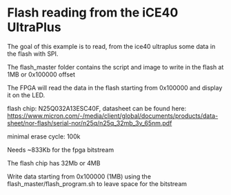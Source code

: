 # Flash reading from the iCE40 UltraPlus

The goal of this example is to read, from the ice40 ultraplus some data in the flash with SPI.

The flash_master folder contains the script and image to write in the flash at 1MB or 0x100000 offset

The FPGA will read the data in the flash starting from 0x100000 and display it on the LED.

flash chip: N25Q032A13ESC40F, datasheet can be found here: https://www.micron.com/-/media/client/global/documents/products/data-sheet/nor-flash/serial-nor/n25q/n25q_32mb_3v_65nm.pdf

minimal erase cycle: 100k

Needs ~833Kb for the fpga bitstream

The flash chip has 32Mb or 4MB

Write data starting from 0x100000 (1MB) using the flash_master/flash_program.sh
to leave space for the bitstream
